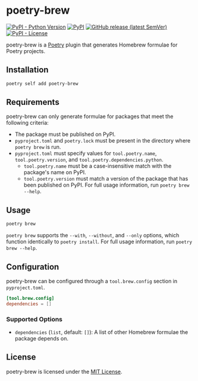 # poetry-brew

[![PyPI - Python Version](https://img.shields.io/pypi/pyversions/poetry-brew?logo=python&logoColor=white&style=for-the-badge)](https://pypi.org/project/poetry-brew)
[![PyPI](https://img.shields.io/pypi/v/poetry-brew?logo=pypi&color=green&logoColor=white&style=for-the-badge)](https://pypi.org/project/poetry-brew)
[![GitHub release (latest SemVer)](https://img.shields.io/github/v/release/celsiusnarhwal/poetry-brew?logo=github&color=orange&logoColor=white&style=for-the-badge)](https://github.com/celsiusnarhwal/poetry-brew/releases)
[![PyPI - License](https://img.shields.io/pypi/l/poetry-brew?color=03cb98&style=for-the-badge)](https://github.com/celsiusnarhwal/poetry-brew/blob/main/LICENSE.md)

poetry-brew is a [Poetry](https://python-poetry.org/) plugin that generates Homebrew formulae for Poetry projects.

## Installation

```bash
poetry self add poetry-brew
```
## Requirements

poetry-brew can only generate formulae for packages that meet the following criteria:

- The package must be published on PyPI.
- `pyproject.toml` and `poetry.lock` must be present in the directory where `poetry brew` is run.
- `pyproject.toml` must specify values for `tool.poetry.name`, `tool.poetry.version`,
  and `tool.poetry.dependencies.python`.
    - `tool.poetry.name` must be a case-insensitive match with the package's name on PyPI.
    - `tool.poetry.version` must match a version of the package that has been published on PyPI.
     For full usage information, run `poetry brew --help`.

## Usage

```bash
poetry brew
```

`poetry brew` supports the `--with`, `--without`, and `--only` options, which function identically to `poetry install`.
For full usage information, run `poetry brew --help`.

## Configuration

poetry-brew can be configured through a `tool.brew.config` section in `pyproject.toml`.

```toml
[tool.brew.config]
dependencies = []
```

### Supported Options

- `dependencies` (`list`, default: `[]`): A list of other Homebrew formulae the package depends on.

## License

poetry-brew is licensed under the [MIT License](https://github.com/celsiusnarhwal/poetry-brew/blob/main/LICENSE.md).
